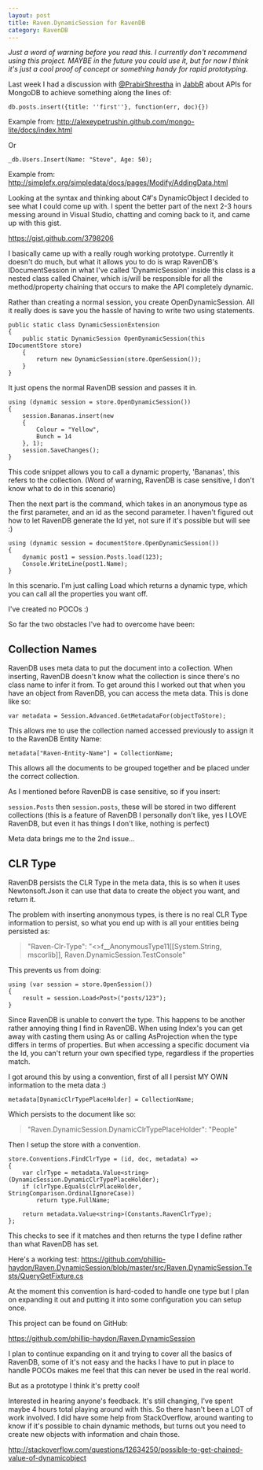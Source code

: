 ```yaml
---
layout: post
title: Raven.DynamicSession for RavenDB
category: RavenDB
---
```


*Just a word of warning before you read this. I currently don't recommend using this project. MAYBE in the future you could use it, but for now I think it's just a cool proof of concept or something handy for rapid prototyping.*

Last week I had a discussion with [@PrabirShrestha](https://twitter.com/@PrabirShrestha) in [JabbR](https://jabbr.net/) about APIs for MongoDB to achieve something along the lines of:

    db.posts.insert({title: ''first''}, function(err, doc){})
    
Example from: <http://alexeypetrushin.github.com/mongo-lite/docs/index.html>

Or

    _db.Users.Insert(Name: "Steve", Age: 50);
    
Example from: <http://simplefx.org/simpledata/docs/pages/Modify/AddingData.html>

Looking at the syntax and thinking about C#'s DynamicObject I decided to see what I could come up with. I spent the better part of the next 2-3 hours messing around in Visual Studio, chatting and coming back to it, and came up with this gist.

<https://gist.github.com/3798206>

<!--excerpt-->

I basically came up with a really rough working prototype. Currently it doesn't do much, but what it allows you to do is wrap RavenDB's IDocumentSession in what I've called 'DynamicSession' inside this class is a nested class called Chainer, which is/will be responsible for all the method/property chaining that occurs to make the API completely dynamic.

Rather than creating a normal session, you create OpenDynamicSession. All it really does is save you the hassle of having to write two using statements.

    public static class DynamicSessionExtension
    {
        public static DynamicSession OpenDynamicSession(this IDocumentStore store)
        {
            return new DynamicSession(store.OpenSession());
        }
    }

It just opens the normal RavenDB session and passes it in.

    using (dynamic session = store.OpenDynamicSession())
    {
        session.Bananas.insert(new
        {
            Colour = "Yellow",
            Bunch = 14
        }, 1);
        session.SaveChanges();
    }

This code snippet allows you to call a dynamic property, 'Bananas', this refers to the collection. (Word of warning, RavenDB is case sensitive, I don't know what to do in this scenario)

Then the next part is the command, which takes in an anonymous type as the first parameter, and an id as the second parameter. I haven't figured out how to let RavenDB generate the Id yet, not sure if it's possible but will see :)

    using (dynamic session = documentStore.OpenDynamicSession())
    {
        dynamic post1 = session.Posts.load(123);
        Console.WriteLine(post1.Name);
    }
    
In this scenario. I'm just calling Load which returns a dynamic type, which you can call all the properties you want off.

I've created no POCOs :)

So far the two obstacles I've had to overcome have been:

## Collection Names ##

RavenDB uses meta data to put the document into a collection. When inserting, RavenDB doesn't know what the collection is since there's no class name to infer it from. To get around this I worked out that when you have an object from RavenDB, you can access the meta data. This is done like so:

    var metadata = Session.Advanced.GetMetadataFor(objectToStore);
    
This allows me to use the collection named accessed previously to assign it to the RavenDB Entity Name:

    metadata["Raven-Entity-Name"] = CollectionName;

This allows all the documents to be grouped together and be placed under the correct collection.

As I mentioned before RavenDB is case sensitive, so if you insert:

`session.Posts` then `session.posts`, these will be stored in two different collections  (this is a feature of RavenDB I personally don't like, yes I LOVE RavenDB, but even it has things I don't like, nothing is perfect)

Meta data brings me to the 2nd issue...

## CLR Type ##

RavenDB persists the CLR Type in the meta data, this is so when it uses Newtonsoft.Json it can use that data to create the object you want, and return it.

The problem with inserting anonymous types, is there is no real CLR Type information to persist, so what you end up with is all your entities being persisted as:

> "Raven-Clr-Type": "<>f__AnonymousType11[[System.String, mscorlib]], Raven.DynamicSession.TestConsole"

This prevents us from doing:

    using (var session = store.OpenSession())
    {
        result = session.Load<Post>("posts/123");
    }
    
Since RavenDB is unable to convert the type. This happens to be another rather annoying thing I find in RavenDB. When using Index's you can get away with casting them using As<T> or calling AsProjection<T> when the type differs in terms of properties. But when accessing a specific document via the Id, you can't return your own specified type, regardless if the properties match.

I got around this by using a convention, first of all I persist MY OWN information to the meta data :)

    metadata[DynamicClrTypePlaceHolder] = CollectionName;
    
Which persists to the document like so:

> "Raven.DynamicSession.DynamicClrTypePlaceHolder": "People"

Then I setup the store with a convention.

    store.Conventions.FindClrType = (id, doc, metadata) =>
    {
        var clrType = metadata.Value<string>(DynamicSession.DynamicClrTypePlaceHolder);
        if (clrType.Equals(clrPlaceHolder, StringComparison.OrdinalIgnoreCase))
            return type.FullName;

        return metadata.Value<string>(Constants.RavenClrType);
    };

This checks to see if it matches and then returns the type I define rather than what RavenDB has set.

Here's a working test: <https://github.com/phillip-haydon/Raven.DynamicSession/blob/master/src/Raven.DynamicSession.Tests/QueryGetFixture.cs>

At the moment this convention is hard-coded to handle one type but I plan on expanding it out and putting it into some configuration you can setup once.

This project can be found on GitHub:

<https://github.com/phillip-haydon/Raven.DynamicSession>

I plan to continue expanding on it and trying to cover all the basics of RavenDB, some of it's not easy and the hacks I have to put in place to handle POCOs makes me feel that this can never be used in the real world.

But as a prototype I think it's pretty cool!

Interested in hearing anyone's feedback. It's still changing, I've spent maybe 4 hours total playing around with this. So there hasn't been a LOT of work involved. I did have some help from StackOverflow, around wanting to know if it's possible to chain dynamic methods, but turns out you need to create new objects with information and chain those.

<http://stackoverflow.com/questions/12634250/possible-to-get-chained-value-of-dynamicobject>

